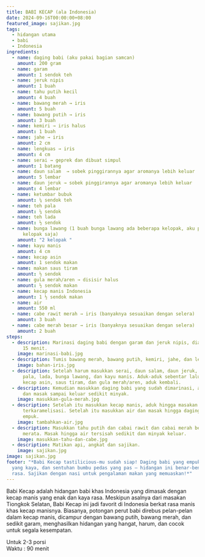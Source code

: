 ```yaml
---
title: BABI KECAP (ala Indonesia)
date: 2024-09-16T00:00:00+08:00
featured_image: sajikan.jpg
tags:
  - hidangan utama
  - babi
  - Indonesia
ingredients:
  - name: daging babi (aku pakai bagian samcan)
    amount: 200 gram
  - name: garam
    amount: 1 sendok teh
  - name: jeruk nipis
    amount: 1 buah
  - name: tahu putih kecil
    amount: 4 buah
  - name: bawang merah → iris
    amount: 5 buah
  - name: bawang putih → iris
    amount: 3 buah
  - name: kemiri → iris halus
    amount: 1 buah
  - name: jahe → iris
    amount: 2 cm
  - name: lengkuas → iris
    amount: 4 cm
  - name: serai → geprek dan dibuat simpul
    amount: 1 batang
  - name: daun salam  → sobek pinggirannya agar aromanya lebih keluar
    amount: 5 lembar
  - name: daun jeruk → sobek pinggirannya agar aromanya lebih keluar
    amount: 4 lembar
  - name: ketumbar bubuk
    amount: ¼ sendok teh
  - name: teh pala
    amount: ¼ sendok
  - name: teh lada
    amount: ½ sendok
  - name: bunga lawang (1 buah bunga lawang ada beberapa kelopak, aku pakai 2
      kelopak saja)
    amount: "2 kelopak "
  - name: kayu manis
    amount: 4 cm
  - name: kecap asin
    amount: 1 sendok makan
  - name: makan saus tiram
    amount: ½ sendok
  - name: gula merah/aren → disisir halus
    amount: ½ sendok makan
  - name: kecap manis Indonesia
    amount: 1 ½ sendok makan
  - name: air
    amount: 550 ml
  - name: cabe rawit merah → iris (banyaknya sesuaikan dengan selera)
    amount: 3 buah
  - name: cabe merah besar → iris (banyaknya sesuaikan dengan selera)
    amount: 2 buah
steps:
  - description: Marinasi daging babi dengan garam dan jeruk nipis, diamkan minimum
      15 menit.
    image: marinasi-babi.jpg
  - description: Tumis bawang merah, bawang putih, kemiri, jahe, dan lengkuas hingga harum.
    image: bahan-iris.jpg
  - description: Setelah harum masukkan serai, daun salam, daun jeruk, ketumbar,
      pala, lada, bunga lawang, dan kayu manis. Aduk-aduk sebentar lalu masukkan
      kecap asin, saus tiram, dan gula merah/aren, aduk kembali.
  - description: Kemudian masukkan daging babi yang sudah dimarinasi, aduk merata
      dan masak sampai keluar sedikit minyak.
    image: masukkan-gula-merah.jpg
  - description: Setelah itu masukkan kecap manis, aduk hingga masakan sedikit
      terkaramelisasi. Setelah itu masukkan air dan masak hingga daging hampir
      empuk.
    image: tambahkan-air.jpg
  - description: Masukkan tahu putih dan cabai rawit dan cabai merah besar, aduk
      merata. Masak hingga air tersisah sedikit dan minyak keluar.
    image: masukkan-tahu-dan-cabe.jpg
  - description: Matikan api, angkat dan sajikan.
    image: sajikan.jpg
image: sajikan.jpg
footer: "*Babi Kecap tastilicious-mu sudah siap! Daging babi yang empuk, saus
  yang kaya, dan sentuhan bumbu pedas yang pas — hidangan ini benar-benar penuh
  rasa. Sajikan dengan nasi untuk pengalaman makan yang memuaskan!*"
---
```

Babi Kecap adalah hidangan babi khas Indonesia yang dimasak dengan kecap manis yang enak dan kaya rasa. Meskipun asalnya dari masakan Tiongkok Selatan, Babi Kecap ini jadi favorit di Indonesia berkat rasa manis khas kecap manisnya. Biasanya, potongan perut babi direbus pelan-pelan dalam kecap manis, dicampur dengan bawang putih, bawang merah, dan sedikit garam, menghasilkan hidangan yang hangat, harum, dan cocok untuk segala kesempatan.



Untuk 2-3 porsi\
Waktu : 90 menit
